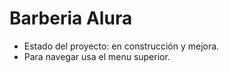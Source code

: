 <h1>Barberia Alura</h1>

- Estado del proyecto:  en construcción y mejora.
- Para navegar usa el menu superior.

